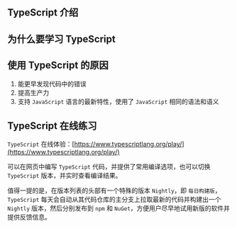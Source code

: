 ## TypeScript 介绍

## 为什么要学习 TypeScript


## 使用 TypeScript 的原因
1. 能更早发现代码中的错误
2. 提高生产力
3. 支持 `JavaScript` 语言的最新特性，使用了 `JavaScript` 相同的语法和语义

## TypeScript 在线练习

`TypeScript` 在线体验：[https://www.typescriptlang.org/play/](https://www.typescriptlang.org/play/)

可以在网页中编写 `TypeScript` 代码，并提供了常用编译选项，也可以切换 `TypeScript` 版本，并实时查看编译结果。

值得一提的是，在版本列表的头部有一个特殊的版本 `Nightly`，即 `每日构建版`， `TypeScript` 每天会自动从其代码仓库的主分支上拉取最新的代码并构建出一个 `Nightly` 版本，然后分别发布到 `npm` 和 `NuGet`，方便用户尽早地试用新版的软件并提供反馈信息。
